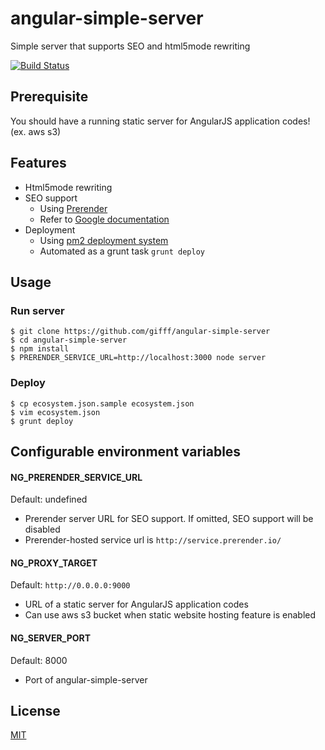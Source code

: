 # angular-simple-server

  Simple server that supports SEO and html5mode rewriting

  [![Build Status][travis-image]][travis-url]

## Prerequisite

  You should have a running static server for AngularJS application codes! (ex. aws s3)

## Features

  * Html5mode rewriting
  * SEO support
    - Using [Prerender](https://prerender.io)
    - Refer to [Google documentation](https://developers.google.com/webmasters/ajax-crawling/docs/specification)
  * Deployment
    - Using [pm2 deployment system](https://github.com/Unitech/PM2/blob/master/ADVANCED_README.md#deployment)
    - Automated as a grunt task `grunt deploy`

## Usage

### Run server

```shell
$ git clone https://github.com/gifff/angular-simple-server
$ cd angular-simple-server
$ npm install
$ PRERENDER_SERVICE_URL=http://localhost:3000 node server
```

### Deploy

```shell
$ cp ecosystem.json.sample ecosystem.json
$ vim ecosystem.json
$ grunt deploy
```

## Configurable environment variables

#### NG_PRERENDER_SERVICE_URL
  
  Default: undefined

  - Prerender server URL for SEO support. If omitted, SEO support will be disabled
  - Prerender-hosted service url is `http://service.prerender.io/`

#### NG_PROXY_TARGET

  Default: `http://0.0.0.0:9000`
  
  - URL of a static server for AngularJS application codes
  - Can use aws s3 bucket when static website hosting feature is enabled

#### NG_SERVER_PORT
  
  Default: 8000
  
  - Port of angular-simple-server

## License

  [MIT](LICENSE)

[travis-image]: https://travis-ci.org/gifff/angular-simple-server.svg?branch=master
[travis-url]: https://travis-ci.org/gifff/angular-simple-server
